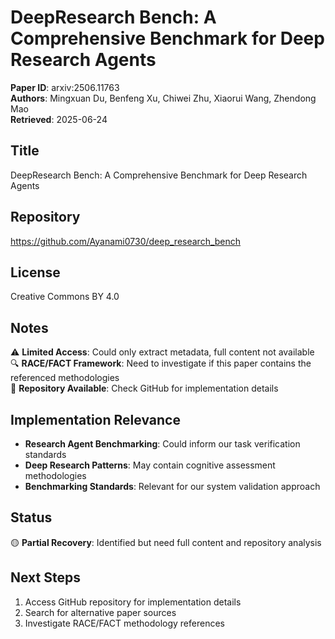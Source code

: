 # DeepResearch Bench: A Comprehensive Benchmark for Deep Research Agents

**Paper ID**: arxiv:2506.11763  
**Authors**: Mingxuan Du, Benfeng Xu, Chiwei Zhu, Xiaorui Wang, Zhendong Mao  
**Retrieved**: 2025-06-24  

## Title
DeepResearch Bench: A Comprehensive Benchmark for Deep Research Agents

## Repository
https://github.com/Ayanami0730/deep_research_bench

## License
Creative Commons BY 4.0

## Notes
⚠️ **Limited Access**: Could only extract metadata, full content not available  
🔍 **RACE/FACT Framework**: Need to investigate if this paper contains the referenced methodologies  
📁 **Repository Available**: Check GitHub for implementation details  

## Implementation Relevance
- **Research Agent Benchmarking**: Could inform our task verification standards
- **Deep Research Patterns**: May contain cognitive assessment methodologies
- **Benchmarking Standards**: Relevant for our system validation approach

## Status
🟡 **Partial Recovery**: Identified but need full content and repository analysis

## Next Steps
1. Access GitHub repository for implementation details
2. Search for alternative paper sources  
3. Investigate RACE/FACT methodology references